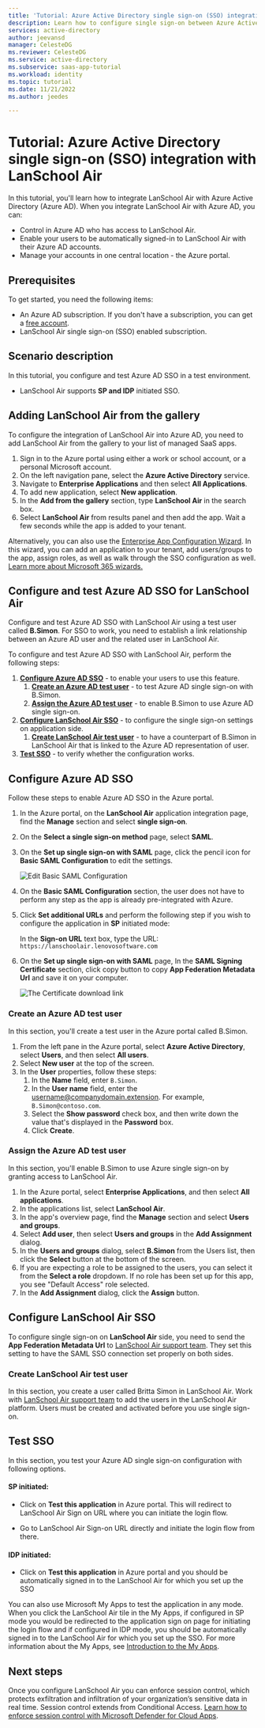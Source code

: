 ```yaml
---
title: 'Tutorial: Azure Active Directory single sign-on (SSO) integration with LanSchool Air'
description: Learn how to configure single sign-on between Azure Active Directory and LanSchool Air.
services: active-directory
author: jeevansd
manager: CelesteDG
ms.reviewer: CelesteDG
ms.service: active-directory
ms.subservice: saas-app-tutorial
ms.workload: identity
ms.topic: tutorial
ms.date: 11/21/2022
ms.author: jeedes

---
```


# Tutorial: Azure Active Directory single sign-on (SSO) integration with LanSchool Air

In this tutorial, you'll learn how to integrate LanSchool Air with Azure Active Directory (Azure AD). When you integrate LanSchool Air with Azure AD, you can:

* Control in Azure AD who has access to LanSchool Air.
* Enable your users to be automatically signed-in to LanSchool Air with their Azure AD accounts.
* Manage your accounts in one central location - the Azure portal.

## Prerequisites

To get started, you need the following items:

* An Azure AD subscription. If you don't have a subscription, you can get a [free account](https://azure.microsoft.com/free/).
* LanSchool Air single sign-on (SSO) enabled subscription.

## Scenario description

In this tutorial, you configure and test Azure AD SSO in a test environment.

* LanSchool Air supports **SP and IDP** initiated SSO.

## Adding LanSchool Air from the gallery

To configure the integration of LanSchool Air into Azure AD, you need to add LanSchool Air from the gallery to your list of managed SaaS apps.

1. Sign in to the Azure portal using either a work or school account, or a personal Microsoft account.
1. On the left navigation pane, select the **Azure Active Directory** service.
1. Navigate to **Enterprise Applications** and then select **All Applications**.
1. To add new application, select **New application**.
1. In the **Add from the gallery** section, type **LanSchool Air** in the search box.
1. Select **LanSchool Air** from results panel and then add the app. Wait a few seconds while the app is added to your tenant.

 Alternatively, you can also use the [Enterprise App Configuration Wizard](https://portal.office.com/AdminPortal/home?Q=Docs#/azureadappintegration). In this wizard, you can add an application to your tenant, add users/groups to the app, assign roles, as well as walk through the SSO configuration as well. [Learn more about Microsoft 365 wizards.](/microsoft-365/admin/misc/azure-ad-setup-guides)


## Configure and test Azure AD SSO for LanSchool Air

Configure and test Azure AD SSO with LanSchool Air using a test user called **B.Simon**. For SSO to work, you need to establish a link relationship between an Azure AD user and the related user in LanSchool Air.

To configure and test Azure AD SSO with LanSchool Air, perform the following steps:

1. **[Configure Azure AD SSO](#configure-azure-ad-sso)** - to enable your users to use this feature.
    1. **[Create an Azure AD test user](#create-an-azure-ad-test-user)** - to test Azure AD single sign-on with B.Simon.
    1. **[Assign the Azure AD test user](#assign-the-azure-ad-test-user)** - to enable B.Simon to use Azure AD single sign-on.
1. **[Configure LanSchool Air SSO](#configure-lanschool-air-sso)** - to configure the single sign-on settings on application side.
    1. **[Create LanSchool Air test user](#create-lanschool-air-test-user)** - to have a counterpart of B.Simon in LanSchool Air that is linked to the Azure AD representation of user.
1. **[Test SSO](#test-sso)** - to verify whether the configuration works.

## Configure Azure AD SSO

Follow these steps to enable Azure AD SSO in the Azure portal.

1. In the Azure portal, on the **LanSchool Air** application integration page, find the **Manage** section and select **single sign-on**.
1. On the **Select a single sign-on method** page, select **SAML**.
1. On the **Set up single sign-on with SAML** page, click the pencil icon for **Basic SAML Configuration** to edit the settings.

   ![Edit Basic SAML Configuration](common/edit-urls.png)

1. On the **Basic SAML Configuration** section, the user does not have to perform any step as the app is already pre-integrated with Azure.

1. Click **Set additional URLs** and perform the following step if you wish to configure the application in **SP** initiated mode:

    In the **Sign-on URL** text box, type the URL:
    `https://lanschoolair.lenovosoftware.com`

1. On the **Set up single sign-on with SAML** page, In the **SAML Signing Certificate** section, click copy button to copy **App Federation Metadata Url** and save it on your computer.

	![The Certificate download link](common/copy-metadataurl.png)
### Create an Azure AD test user

In this section, you'll create a test user in the Azure portal called B.Simon.

1. From the left pane in the Azure portal, select **Azure Active Directory**, select **Users**, and then select **All users**.
1. Select **New user** at the top of the screen.
1. In the **User** properties, follow these steps:
   1. In the **Name** field, enter `B.Simon`.  
   1. In the **User name** field, enter the username@companydomain.extension. For example, `B.Simon@contoso.com`.
   1. Select the **Show password** check box, and then write down the value that's displayed in the **Password** box.
   1. Click **Create**.

### Assign the Azure AD test user

In this section, you'll enable B.Simon to use Azure single sign-on by granting access to LanSchool Air.

1. In the Azure portal, select **Enterprise Applications**, and then select **All applications**.
1. In the applications list, select **LanSchool Air**.
1. In the app's overview page, find the **Manage** section and select **Users and groups**.
1. Select **Add user**, then select **Users and groups** in the **Add Assignment** dialog.
1. In the **Users and groups** dialog, select **B.Simon** from the Users list, then click the **Select** button at the bottom of the screen.
1. If you are expecting a role to be assigned to the users, you can select it from the **Select a role** dropdown. If no role has been set up for this app, you see "Default Access" role selected.
1. In the **Add Assignment** dialog, click the **Assign** button.

## Configure LanSchool Air SSO

To configure single sign-on on **LanSchool Air** side, you need to send the **App Federation Metadata Url** to [LanSchool Air support team](mailto:support@lanschool.com). They set this setting to have the SAML SSO connection set properly on both sides.

### Create LanSchool Air test user

In this section, you create a user called Britta Simon in LanSchool Air. Work with [LanSchool Air support team](mailto:support@lanschool.com) to add the users in the LanSchool Air platform. Users must be created and activated before you use single sign-on.

## Test SSO 

In this section, you test your Azure AD single sign-on configuration with following options. 

#### SP initiated:

* Click on **Test this application** in Azure portal. This will redirect to LanSchool Air Sign on URL where you can initiate the login flow.  

* Go to LanSchool Air Sign-on URL directly and initiate the login flow from there.

#### IDP initiated:

* Click on **Test this application** in Azure portal and you should be automatically signed in to the LanSchool Air for which you set up the SSO 

You can also use Microsoft My Apps to test the application in any mode. When you click the LanSchool Air tile in the My Apps, if configured in SP mode you would be redirected to the application sign on page for initiating the login flow and if configured in IDP mode, you should be automatically signed in to the LanSchool Air for which you set up the SSO. For more information about the My Apps, see [Introduction to the My Apps](https://support.microsoft.com/account-billing/sign-in-and-start-apps-from-the-my-apps-portal-2f3b1bae-0e5a-4a86-a33e-876fbd2a4510).


## Next steps

Once you configure LanSchool Air you can enforce session control, which protects exfiltration and infiltration of your organization’s sensitive data in real time. Session control extends from Conditional Access. [Learn how to enforce session control with Microsoft Defender for Cloud Apps](/cloud-app-security/proxy-deployment-any-app).
